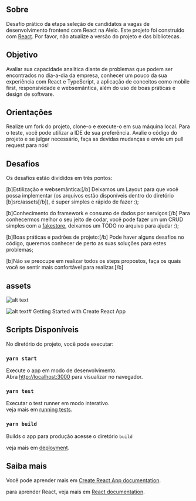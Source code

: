## Sobre
Desafio prático da etapa seleção de candidatos a vagas de desenvolvimento frontend com React na Alelo. Este projeto foi construído com [React](https://github.com/facebook/create-react-app). Por favor, não atualize a versão do projeto e das bibliotecas.

## Objetivo
Avaliar sua capacidade analítica diante de problemas que podem ser encontrados no dia-a-dia da empresa, conhecer um pouco da sua experiência com React e TypeScript, a aplicação de conceitos como mobile first, responsividade e websemântica, além do uso de boas práticas e design de software.

## Orientações
Realize um fork do projeto, clone-o e execute-o em sua máquina local. Para o teste, você pode utilizar a IDE de sua preferência. Avalie o código do projeto e se julgar necessário, faça as devidas mudanças e envie um pull request para nós!

## Desafios
Os desafios estão divididos em três pontos:

[b]Estilização e websemântica:[/b] Deixamos um Layout para que você possa implementar (os arquivos estão disponíveis dentro do diretório [b]src/assets[/b]), é super simples e rápido de fazer :);

[b]Conhecimento do framework e consumo de dados por serviços:[/b] Para conhecermos melhor o seu jeito de codar, você pode fazer um um CRUD simples com a [fakestore](https://fakestoreapi.com/), deixamos um TODO no arquivo para ajudar :);

[b]Boas práticas e padrões de projeto:[/b] Pode haver alguns desafios no código, queremos conhecer de perto as suas soluções para estes problemas; 

[b]Não se preocupe em realizar todos os steps propostos, faça os quais você se sentir mais confortável para realizar.[/b]

## assets
![alt text](https://github.com/alelo-dev/desafio-react/blob/master/src/assets/ui_desktop.png?raw=true)

![alt text](https://github.com/alelo-dev/desafio-react/blob/master/src/assets/ui_mobile.png?raw=true)# Getting Started with Create React App

## Scripts Disponíveis

No diretório do projeto, você pode executar:

### `yarn start`

Execute o app em modo de desenvolvimento.\
Abra [http://localhost:3000](http://localhost:3000) para visualizar no navegador.

### `yarn test`

Executar o test runner em modo interativo.\
veja mais em [running tests](https://facebook.github.io/create-react-app/docs/running-tests).

### `yarn build`

Builds o app para produção acesse o diretório `build`

veja mais em [deployment](https://facebook.github.io/create-react-app/docs/deployment).

## Saiba mais

Você pode aprender mais em [Create React App documentation](https://facebook.github.io/create-react-app/docs/getting-started).

para aprender React, veja mais em [React documentation](https://reactjs.org/).
